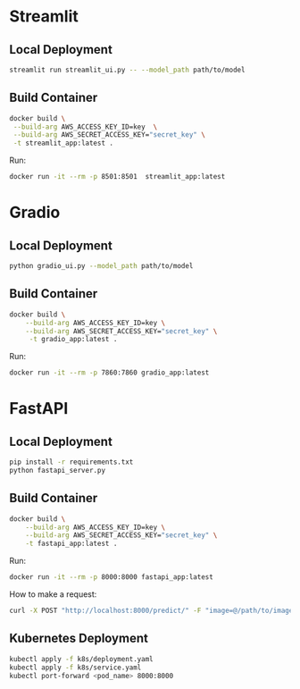 # Streamlit


## Local Deployment
```bash
streamlit run streamlit_ui.py -- --model_path path/to/model
```


## Build Container
```bash
docker build \
 --build-arg AWS_ACCESS_KEY_ID=key  \
 --build-arg AWS_SECRET_ACCESS_KEY="secret_key" \
 -t streamlit_app:latest .
```

Run:
```bash
docker run -it --rm -p 8501:8501  streamlit_app:latest
```


# Gradio

## Local Deployment
```bash
python gradio_ui.py --model_path path/to/model
```

## Build Container
```bash
docker build \
    --build-arg AWS_ACCESS_KEY_ID=key \
    --build-arg AWS_SECRET_ACCESS_KEY="secret_key" \
     -t gradio_app:latest .
```

Run:
```bash
docker run -it --rm -p 7860:7860 gradio_app:latest
```


# FastAPI
## Local Deployment
```bash
pip install -r requirements.txt
python fastapi_server.py
```

## Build Container
```bash
docker build \
    --build-arg AWS_ACCESS_KEY_ID=key \
    --build-arg AWS_SECRET_ACCESS_KEY="secret_key" \
    -t fastapi_app:latest .
```

Run:
```bash
docker run -it --rm -p 8000:8000 fastapi_app:latest
```

How to make a request:
```bash
curl -X POST "http://localhost:8000/predict/" -F "image=@/path/to/image.jpg" -F "threshold=0.5"
```


## Kubernetes Deployment
```bash
kubectl apply -f k8s/deployment.yaml 
kubectl apply -f k8s/service.yaml
kubectl port-forward <pod_name> 8000:8000
```